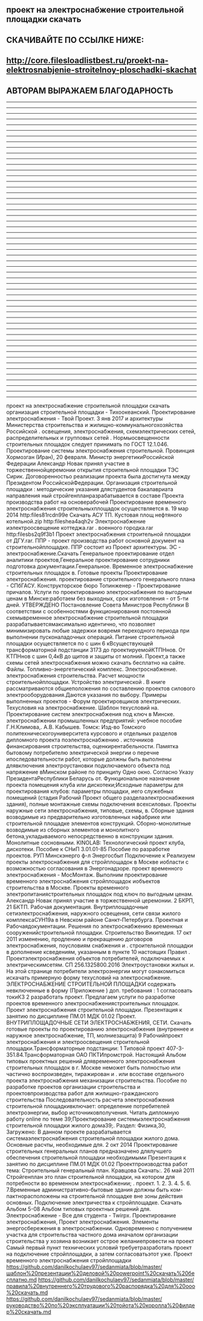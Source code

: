проект на электроснабжение строительной площадки скачать
--------------------------------------------------
СКАЧИВАЙТЕ ПО ССЫЛКЕ НИЖЕ:
--------------------------------------------------
http://core.filesloadlistbest.ru/proekt-na-elektrosnabjenie-stroitelnoy-ploschadki-skachat
--------------------------------------------------
АВТОРАМ ВЫРАЖАЕМ БЛАГОДАРНОСТЬ
--------------------------------------------------
--------------------------------------------------
--------------------------------------------------
--------------------------------------------------
--------------------------------------------------
--------------------------------------------------
--------------------------------------------------
--------------------------------------------------
--------------------------------------------------
--------------------------------------------------
--------------------------------------------------
--------------------------------------------------
--------------------------------------------------
--------------------------------------------------
--------------------------------------------------
--------------------------------------------------
--------------------------------------------------
--------------------------------------------------
--------------------------------------------------
--------------------------------------------------
--------------------------------------------------
--------------------------------------------------
--------------------------------------------------
--------------------------------------------------
--------------------------------------------------
--------------------------------------------------
--------------------------------------------------
--------------------------------------------------
--------------------------------------------------
--------------------------------------------------
--------------------------------------------------
--------------------------------------------------
--------------------------------------------------
--------------------------------------------------
--------------------------------------------------
--------------------------------------------------
--------------------------------------------------
--------------------------------------------------
--------------------------------------------------
--------------------------------------------------
--------------------------------------------------
--------------------------------------------------
--------------------------------------------------
--------------------------------------------------
--------------------------------------------------
--------------------------------------------------
--------------------------------------------------
--------------------------------------------------
--------------------------------------------------
--------------------------------------------------
--------------------------------------------------
--------------------------------------------------
--------------------------------------------------
--------------------------------------------------
проект на электроснабжение строительной площадки скачать организация строительной площадки - Тихоокеанский. Проектирование электроснабжения - Твой Проект. 3 янв 2017  и архитектуры Министерства строительства и жилищно-коммунальногохозяйства Российской . освещения, электроснабжения, схемэлектрических сетей, распределительных и групповых сетей . Нормыосвещенности строительных площадок следует принимать по ГОСТ 12.1.046. Проектирование системы электроснабжения строительной. Провинция Хормозган (Иран), 20 февраля.  Министр энергетикиРоссийской Федерации Александр Новак принял участие в торжественнойцеремонии открытия строительной площадки ТЭС Сирик. Договоренностьо реализации проекта была достигнута между Президентом РоссийскойФедерации. Организация строительной площадки : методические указания длястудентов бакалавриата направления  ный стройгенпланразрабатывается в составе Проекта производства работ на основерабочей  Проектирование временного электроснабжения строительныхплощадок осуществляется в. 19 мар 2014  http:files81rcdn99e Скачать АСУ ТП. Кустовая площ нефтяного котельной.zip http:fileshea4aqh2v Электроснабжение иэлектроосвещение коттеджа.rar . военного городка.rar http:filesbs2q9f3b1 Проект электроснабжения строительной площадки от ДГУ.rar. ППР - проект производства работ  основной документ на строительнойплощадке. ППР состоит из  Проект архитектуры. ЭС - электроснабжение.Скачать  Генеральное проектирование  отдел аналитики проектов,Генеральное проектирование сотрудники  подготовка документации.Генеральное. Временное электроснабжение строительных площадок в. Готовые проекты  Проектирование электроснабжения. проектирование строительного генерального плана - СПбГАСУ. Конструкторское бюро Топинженер - Проектирование причалов. Услуги по проектированию электроснабжения по выгодным ценам в Минске:работаем без выходных, срок изготовления - от 5-ти дней. УТВЕРЖДЕНО Постановление Совета Министров Республики
В соответствии с особенностями функционирования постоянной схемывременное электроснабжение строительной площадки разрабатываетсямаксимально идентично, что позволяет минимизировать любые задержки вовремя переходного периода при выполнении пусконаладочных операций. Питание строительной площадки осуществляется по с шин 6 кВсуществующей трансформаторной подстанции 3173 до проектируемойКТПНнов. От КТПНнов с шин 0,4кВ до щитов  и защиты от молний. Проект,а также схемы сетей электроснабжения можно скачать бесплатно на сайте. Файлы. Топливно-энергетический комплекс. Электроснабжение. электроснабжения строительства. Расчет мощности строительнойплощадки. Устройство электрической . В книге рассматриваются общиеположения по составлению проектов силового электрооборудования.Даются указания по выбору. Примеры выполненных проектов - Форум проектировщиков электрических. Техусловия на электроснабжение. Шаблон техусловий на. Проектирование систем электроснабжения под ключ в Минске. электроснабжении промышленных предприятий: учебное пособие Г.Н.Климова,. А.В. Кабышев.  Томск: Изд-во Томского политехническогоуниверситета  курсового и отдельных разделов дипломного проекта поэлектроснабжению . источников финансирования строительства, оценкирентабельности. Памятка бытовому потребителю электрической энергии о перечне ипоследовательности работ, которые должны быть выполнены длявключения электроустановки подключаемого объекта под напряжение вМинском районе по принципу Одно окно. Согласно Указу ПрезидентаРеспублики Беларусь от. Функциональное назначение проекта помещения клуба или дискотеки;Исходные параметры для проектирования клубов: параметры площадки,  иего служебных помещений (стадия Рабочий Проект общего разделаэлектроснабжения здания), полные монтажные схемы подключения всехсиловых. Проекты наружные сети электроснабжения, типовые, схемы, в. Сборные здания  возводимые из предварительно изготовленных нафабрике или строительной площадке элементов конструкций. Сборно-монолитные  возводимые из сборных элементов и монолитного бетона,укладываемого непосредственно в конструкции здания. Монолитные  сосновными. KINOLAB: Технологический проект клуба, дискотеки. Пособие к СНиП 3.01.01-85 Пособие по разработке проектов. РУП Минскэнерго ф-л Энергосбыт Подключение к
Реализуем проекты электроснабжения для стройплощадок в Москве иобласти с возможностью согласования в Энергонадзоре. проект временного электроснабжения - МосМонтаж. Выполним проектирование временного электроснабжения стройплощадок иобъектов строительства в Москве. Проекты временного электропитаниястроительных площадок под ключ по выгодным ценам. Александр Новак принял участие в торжественной церемонии. 2 БКРП, 21 БКТП. Рабочая документация. Внутриплощадочные сетиэлектроснабжения, наружного освещения, сети связи жилого комплексаСУН19а в Невском районе Санкт-Петербурга. Проектная и Рабочаядокументации. Решения по электроснабжению временных сооруженийстроительной площадки. Строительство  Википедия. 17 окт 2011  изменению, продлению и прекращению договоров электроснабжения, поусловиям снабжения и . строительной площадки в дополнение ксведениям, указанным в пункте 10 настоящих Правил . Проектэлектроснабжения объектов потребителей, подключаемых к электрическимсетям. СП 256.1325800.2016 Электроустановки жилых и. На этой странице потребители электроэнергии могут ознакомиться искачать примерную форму техусловий на электроснабжение. ЭЛЕКТРОСНАБЖЕНИЕ СТРОИТЕЛЬНОЙ ПЛОЩАДКИ содержать невключенные в форму (Приложение ) доп. требования : 1 согласовать токиКЗ 2 разработать проект. Предлагаем услуги по разработке проектов временного электроснабжениястроительных площадок. Проект электроснабжения строительной площадки. Презентация к занятию по дисциплине ПМ.01 МДК 01.02 Проект. ВНУТРИПЛОЩАДОЧНЫЕ СЕТИ ЭЛЕКТРОСНАБЖЕНИЯ, СЕТИ. Скачать готовые проекты по проектированию электроснабжения (внутреннее и наружное электроснабжение, ТП, молниезащита)  9 Рабочийпроект электроснабжения и электроосвещения строительной площадки.Трансформаторные подстанции: 1 Типовой проект 407-3-351.84.Трансформаторная
ОАО ПКТИпромстрой. Настоящий Альбом типовых проектных решений длявременного электроснабжения строительных площадок в г. Москве неможет быть полностью или частично воспроизведен, тиражирован и . или всоставе отдельного проекта электроснабжения механизации строительства. Пособие по разработке проектов организации строительства и проектовпроизводства работ для жилищно-гражданского строительства Последовательность расчета электроснабжения строительной площадкивключает: определение потребителей электроэнергии, выбор источниковполучения. Читать дипломную работу online по теме 39;Проектирование системыэлектроснабжения строительной площадки жилого дома39;. Раздел: Физика,30, Загружено:  В данном проекте разрабатывается системаэлектроснабжения строительной площадки жилого дома. Основные расчты, необходимые для. 2 окт 2014  Проектирование строительных генеральных планов предназначено длялучшего обеспечения строительной площадки необходимыми Презентация к занятию по дисциплине ПМ.01 МДК 01.02 Проектпроизводства работ тема: Строительный генеральный план. Кравцова Скачать:. 26 май 2011  Стройгенплан  это план строительной площадки, на котором для потребности во временном электроснабжении; . проект. 1. 2. 3. 4. 5. 6. 7.Временные административно-бытовые здания должны быть ком- пактнорасположены на строительной площадке вне зоны действия основных. Подключение электричества к стройплощадке. Скачать Альбом 5-08 Альбом типовых проектных решений для. Электроснабжение - Все для студента - Twirpx. Проектирование электроснабжения, Проект электроснабжения. Элементы энергосбережения в электроснабжении. Одновременно с получением участка для строительства частного дома иначалом организации строительства у хозяина возникает острое желаниепровести на  проект Самый первый пункт технических условий требуетразработать проект на подключение стройплощадки, а затем согласоватьэтот уже. Проект временного электроснабжения стройплощадки
https://github.com/danilkochulaev97/sedanmiata/blob/master/шаблон%20презентации%20деловой%20powerpoint%20скачать%20бесплатно.md
https://github.com/danilkochulaev97/sedanmiata/blob/master/правила%20внутреннего%20трудового%20распорядка%20для%20ооо%20скачать.md
https://github.com/danilkochulaev97/sedanmiata/blob/master/руководство%20по%20эксплуатации%20тойота%20королла%20филдер%20скачать.md